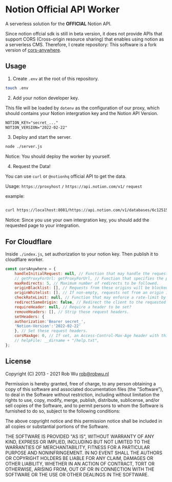 # Notion Official API Worker

A serverless solution for the **OFFICIAL** Notion API.

Since notion offcial sdk is still in beta version, it does not provide APIs that support CORS (Cross-origin resource sharing) that enables using notion as a serverless CMS. Therefore, I create repository: This software is a fork version of [cors-anywhere](https://github.com/Rob--W/cors-anywhere).

## Usage

1. Create `.env` at the root of this repository.

```bash
touch .env
```

2. Add your notion developer key.

This file will be loaded by `dotenv` as the configuration of our proxy, which should contains your Notion intergration key and the Notion API Version.

```txt
NOTION_KEY="secret_..."
NOTION_VERSION="2022-02-22"
```

3. Deploy and start the server.

```bash
node ./server.js
```

Notice: You should deploy the worker by yourself.

4. Request the Data!

You can use `curl` or `@notionhq` official API to get the data.

Usage: `https://proxyhost` `/` `https://api.notion.com/v1/` `request`

example:

```bash

curl https://localhost:8081/https://api.notion.com/v1/databases/6c12515ae1d64423839e4540cacf49a5

```

Notice: Since you use your own intergration key, you should add the requested page to your integration.

## For Cloudflare

Inside `./index.js`, set authorization to your notion key. Then publish it to cloudflare worker.

```javascript
const corsAnywhere = {
    handleInitialRequest: null, // Function that may handle the request instead, by returning a truthy value.
    // getProxyForUrl: getProxyForUrl, // Function that specifies the proxy to use
    maxRedirects: 5, // Maximum number of redirects to be followed.
    originBlacklist: [], // Requests from these origins will be blocked.
    originWhitelist: [], // If non-empty, requests not from an origin in this list will be blocked.
    checkRateLimit: null, // Function that may enforce a rate-limit by returning a non-empty string.
    redirectSameOrigin: false, // Redirect the client to the requested URL for same-origin requests.
    requireHeader: null, // Require a header to be set?
    removeHeaders: [], // Strip these request headers.
    setHeaders: {
    authorization:'Bearer secret_',
    'Notion-Version':'2022-02-22'
    }, // Set these request headers.
    corsMaxAge: 0, // If set, an Access-Control-Max-Age header with this value (in seconds) will be added.
    // helpFile: __dirname + "/help.txt",
};

```

## License

Copyright (C) 2013 - 2021 Rob Wu <rob@robwu.nl>

Permission is hereby granted, free of charge, to any person obtaining a copy of
this software and associated documentation files (the "Software"), to deal in
the Software without restriction, including without limitation the rights to
use, copy, modify, merge, publish, distribute, sublicense, and/or sell copies
of the Software, and to permit persons to whom the Software is furnished to do
so, subject to the following conditions:

The above copyright notice and this permission notice shall be included in all
copies or substantial portions of the Software.

THE SOFTWARE IS PROVIDED "AS IS", WITHOUT WARRANTY OF ANY KIND, EXPRESS OR
IMPLIED, INCLUDING BUT NOT LIMITED TO THE WARRANTIES OF MERCHANTABILITY,
FITNESS FOR A PARTICULAR PURPOSE AND NONINFRINGEMENT. IN NO EVENT SHALL THE
AUTHORS OR COPYRIGHT HOLDERS BE LIABLE FOR ANY CLAIM, DAMAGES OR OTHER
LIABILITY, WHETHER IN AN ACTION OF CONTRACT, TORT OR OTHERWISE, ARISING FROM,
OUT OF OR IN CONNECTION WITH THE SOFTWARE OR THE USE OR OTHER DEALINGS IN THE
SOFTWARE.
